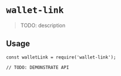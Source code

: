 # `wallet-link`

> TODO: description

## Usage

```
const walletLink = require('wallet-link');

// TODO: DEMONSTRATE API
```
